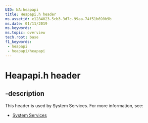 ```yaml
---
UID: NA:heapapi
title: Heapapi.h header
ms.assetid: e1284023-5cb3-3d7c-99aa-74f51b690b9b
ms.date: 01/11/2019
ms.keywords: 
ms.topic: overview
tech.root: base
f1_keywords:
 - heapapi
 - heapapi/heapapi
---
```


# Heapapi.h header


## -description

This header is used by System Services. For more information, see:

- [System Services](../_base/index.md)

